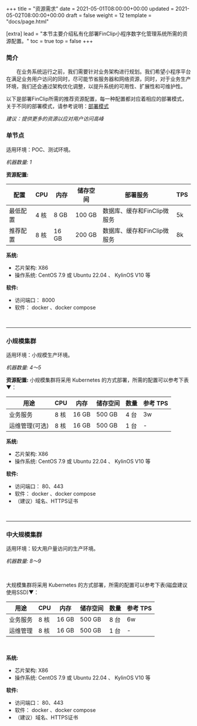 +++
title = "资源需求"
date = 2021-05-01T08:00:00+00:00
updated = 2021-05-02T08:00:00+00:00
draft = false
weight = 12
template = "docs/page.html"

[extra]
lead = "本节主要介绍私有化部署FinClip小程序数字化管理系统所需的资源配置。"
toc = true
top = false
+++

### 简介

&emsp;&emsp;在业务系统运行之前，我们需要针对业务架构进行规划。我们希望小程序平台在满足业务用户访问的同时，尽可能节省服务器和网络资源，同时，对于业务生产环境，我们还会通过架构优化调整，以提升系统的可用性、扩展性和可维护性。

以下是部署FinClip所需的推荐资源配置，每一种配置都对应着相应的部署模式，关于不同的部署模式，请参考说明：[部署模式](/docs/getting-started/deploy/)


*建议：提供更多的资源以应对用户访问高峰*



### 单节点

适用环境：POC、测试环境。

*机器数量: 1* 

**资源配置:**


| 配置 | CPU  | 内存  | 储存空间 | 部署服务                | TPS|
| ---  | ---- | ----- | -------- | ------------------------|----|
| 最低配置 | 4 核 | 8 GB  | 100 GB   |数据库、缓存和FinClip微服务| 5k |
| 推荐配置 | 8 核 | 16 GB | 200 GB   |数据库、缓存和FinClip微服务| 8k |

**系统:**
* 芯片架构: X86
* 操作系统: CentOS 7.9 或 Ubuntu 22.04 、 KylinOS V10 等

**软件:**
* 访问端口： 8000 
* 软件： docker 、docker compose

<br>

--- 

### 小规模集群

适用环境：小规模生产环境。

*机器数量: 4～5* 

**资源配置:**
小规模集群将采用 Kubernetes 的方式部署，所需的配置可以参考下表▼：

| 用途  | CPU  | 内存  | 储存空间 | 数量     | 参考 TPS |
| ---- | ---- | ----- | -------- | ----- |--------|
| 业务服务 | 8 核 | 16 GB | 500 GB   | 4 台 | 3w |
| 运维管理(可选)   | 8 核 | 16 GB | 500 GB   | 1 台 | -  |


**系统:**
* 芯片架构: X86
* 操作系统: CentOS 7.9 或 Ubuntu 22.04 、 KylinOS V10 等

**软件:**
* 访问端口： 80、443 
* 软件： docker 、docker compose
* （建议）域名、HTTPS证书


<br>

---

### 中大规模集群

适用环境：较大用户量访问的生产环境。

*机器数量: 8～9* 

<br>

大规模集群将采用 Kubernetes 的方式部署，所需的配置可以参考下表(磁盘建议使用SSD)▼：

| 用途  | CPU  | 内存  | 储存空间 | 数量     | 参考 TPS |
| ---- | ---- | ----- | -------- | ----- |--------|
| 业务服务 | 8 核 | 16 GB | 500 GB   | 8 台 | 6w |
| 运维管理   | 8 核 | 16 GB | 500 GB   | 1 台 | -  |

<br>

**系统:**
* 芯片架构: X86
* 操作系统: CentOS 7.9 或 Ubuntu 22.04 、 KylinOS V10 等

**软件:**
* 访问端口： 80、443 
* 软件： docker 、docker compose
* （建议）域名、HTTPS证书

